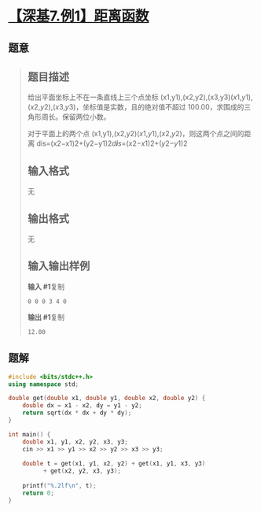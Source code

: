 #  [【深基7.例1】距离函数](https://www.luogu.com.cn/problem/P5735)

## 题意

>   ## 题目描述
>
>   给出平面坐标上不在一条直线上三个点坐标 (x1,y1),(x2,y2),(x3,y3)(*x*1,*y*1),(*x*2,*y*2),(*x*3,*y*3)，坐标值是实数，且的绝对值不超过 100.00，求围成的三角形周长。保留两位小数。
>
>   对于平面上的两个点 (x1,y1),(x2,y2)(*x*1,*y*1),(*x*2,*y*2)，则这两个点之间的距离 dis=(x2−x1)2+(y2−y1)2*d**i**s*=(*x*2−*x*1)2+(*y*2−*y*1)2
>
>   ## 输入格式
>
>   无
>
>   ## 输出格式
>
>   无
>
>   ## 输入输出样例
>
>   **输入 #1**复制
>
>   ```
>   0 0 0 3 4 0
>   ```
>
>   **输出 #1**复制
>
>   ```
>   12.00
>   ```

## 题解



```c++
#include <bits/stdc++.h>
using namespace std;

double get(double x1, double y1, double x2, double y2) {
    double dx = x1 - x2, dy = y1 - y2;
    return sqrt(dx * dx + dy * dy);
}

int main() {
    double x1, y1, x2, y2, x3, y3;
    cin >> x1 >> y1 >> x2 >> y2 >> x3 >> y3;
    
    double t = get(x1, y1, x2, y2) + get(x1, y1, x3, y3)
          + get(x2, y2, x3, y3);
          
    printf("%.2lf\n", t);
    return 0;
}
```



```python3

```


